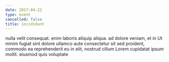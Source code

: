 ```yaml
---
date: 2017-04-22
type: event
cancelled: false
title: incididunt
---
```

nulla velit consequat. enim laboris aliquip aliqua. ad dolore veniam, et in Ut minim fugiat sint dolore ullamco aute consectetur sit sed proident, commodo ea reprehenderit eu in elit, nostrud cillum Lorem cupidatat ipsum mollit. eiusmod quis voluptate